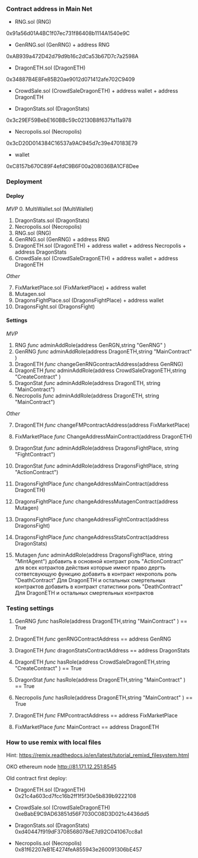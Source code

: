 ### Contract address in Main Net

* RNG.sol (RNG)

0x91a56d01A4BC1f07ec731f86408b1114A1540e9C

* GenRNG.sol (GenRNG) + address RNG

0xAB939a472D42d79d9b16c2dCa53b67D7c7a2598A

* DragonETH.sol (DragonETH)

0x34887B4E8Fe85B20ae9012d071412afe702C9409

* CrowdSale.sol (CrowdSaleDragonETH) + address wallet + address DragonETH



* DragonStats.sol (DragonStats)

0x3c29EF59BebE160BBc59c02130B8f637fa11a978

* Necropolis.sol (Necropolis)

0x3cD20D014384C16537a9AC945d7c39e470183E79

* wallet
 
0xC8157b670C89F4efdC9B6F00a208036BA1CF8Dee


### Deployment

#### Deploy

*MVP*
0. MultiWallet.sol (MultiWallet)
1. DragonStats.sol (DragonStats)
2. Necropolis.sol (Necropolis)
3. RNG.sol (RNG)
4. GenRNG.sol (GenRNG) + address RNG
5. DragonETH.sol (DragonETH) + address wallet + address Necropolis + address DragonStats
6. CrowdSale.sol (CrowdSaleDragonETH) + address wallet + address DragonETH



*Other*

7. FixMarketPlace.sol (FixMarketPlace) + address wallet
8. Mutagen.sol
9. DragonsFightPlace.sol (DragonsFightPlace) + address wallet
10. DragonsFight.sol (DragonsFight)


#### Settings

*MVP*

1. RNG			*func*	adminAddRole(address GenRGN,string "GenRNG" )
2. GenRNG		*func*	adminAddRole(address DragonETH,string "MainContract" )
3. DragonETH		*func*	changeGenRNGcontractAddress(address GenRNG)
4. DragonETH		*func*	adminAddRole(address CrowdSaleDragonETH,string "CreateContract" )
5. DragonStat		*func*	adminAddRole(address DragonETH, string "MainContract")
6. Necropolis		*func*	adminAddRole(address DragonETH, string "MainContract")

*Other*

7. DragonETH		*func*	changeFMPcontractAddress(address FixMarketPlace)
8. FixMarketPlace 	*func*	ChangeAddressMainContract(address DragonETH)

8. DragonStat		*func*	adminAddRole(address DragonsFightPlace, string "FightContract")
9. DragonStat		*func*	adminAddRole(address DragonsFightPlace, string "ActionContract")
10. DragonsFightPlace	*func*	changeAddressMainContract(address DragonETH)
11. DragonsFightPlace	*func*	changeAddressMutagenContract(address Mutagen)
12. DragonsFightPlace	*func*	changeAddressFightContract(address DragonsFight)
13. DragonsFightPlace	*func*	changeAddressStatsContract(address DragonStats)
14. Mutagen		*func*	adminAddRole(address DragonsFightPlace, string "MintAgent")
добавить в основной контракт роль "ActionContract" для всех котрактов действия которые имеют право дергть сответсвующую функцию
добавить в контракт некрополь роль "DeathContract" Для DragonETH и остальных смертельных контрактов
добавить в контракт статистики роль "DeathContract" Для DragonETH и остальных смертельных контрактов

### Testing settings

1. GenRNG		*func*	hasRole(address DragonETH,string "MainContract" ) == True
2. DragonETH		*func*	genRNGContractAddress == address GenRNG
3. DragonETH		*func*	dragonStatsContractAddress == address DragonStats
4. DragonETH		*func*	hasRole(address CrowdSaleDragonETH,string "CreateContract" ) == True
5. DragonStat		*func*	hasRole(address DragonETH,string "MainContract" ) == True
6. Necropolis		*func*	hasRole(address DragonETH,string "MainContract" ) == True


7. DragonETH		*func*	FMPcontractAddress == address FixMarketPlace
8. FixMarketPlace	*func*	MainContract == address DragonETH
### How to use remix with local files

Hint: https://remix.readthedocs.io/en/latest/tutorial_remixd_filesystem.html

OKO ethereum node http://81.171.12.251:8545

Old contract first deploy:

* DragonETH.sol (DragonETH) 0x21c4a603cd7fcc16b2ff1f5f30e5b839b9222108

* CrowdSale.sol (CrowdSaleDragonETH) 0xeBabE9C9AD63851d56F7030C08D3D021c4436dd5

* DragonStats.sol (DragonStats) 0xd40447f919dF3708568078eE7d92C041067cc8a1

* Necropolis.sol (Necropolis) 0x81f62207eB1E4274feA855943e260091306bE457

